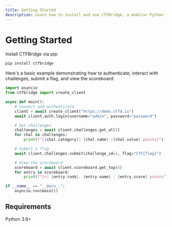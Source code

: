 ```yaml
---
title: Getting Started
description: Learn how to install and use CTFBridge, a modular Python framework for interacting with CTF platforms like CTFd and rCTF. Supports login, challenge interaction, and more.
---
```


# Getting Started

Install CTFBridge via pip:

```bash
pip install ctfbridge
```

Here's a basic example demonstrating how to authenticate, interact with challenges, submit a flag, and view the scoreboard:

```python
import asyncio
from ctfbridge import create_client

async def main():
    # Connect and authenticate
    client = await create_client("https://demo.ctfd.io")
    await client.auth.login(username="admin", password="password")

    # Get challenges
    challenges = await client.challenges.get_all()
    for chal in challenges:
        print(f"[{chal.category}] {chal.name} ({chal.value} points)")

    # Submit a flag
    await client.challenges.submit(challenge_id=1, flag="CTF{flag}")

    # View the scoreboard
    scoreboard = await client.scoreboard.get_top(5)
    for entry in scoreboard:
        print(f"[+] {entry.rank}. {entry.name} - {entry.score} points")

if __name__ == "__main__":
    asyncio.run(main())
```

## Requirements

Python 3.8+
